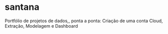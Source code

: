 # santana
Portfólio de projetos de dados,, ponta a ponta: Criação de uma conta Cloud, Extração, Modelagem e Dashboard
